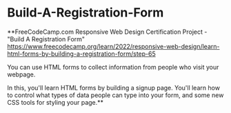 # Build-A-Registration-Form

**FreeCodeCamp.com Responsive Web Design Certification Project - "Build A Registration Form" https://www.freecodecamp.org/learn/2022/responsive-web-design/learn-html-forms-by-building-a-registration-form/step-65

You can use HTML forms to collect information from people who visit your webpage.

In this, you'll learn HTML forms by building a signup page. You'll learn how to control what types of data people can type into your form, and some new CSS tools for styling your page.**